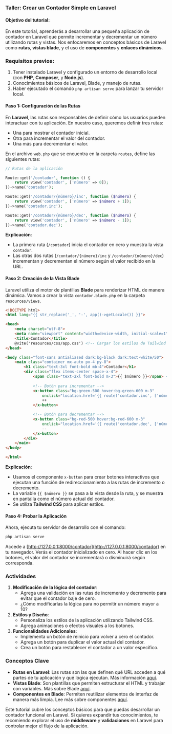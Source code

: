 ### Taller: Crear un Contador Simple en Laravel

#### Objetivo del tutorial:
En este tutorial, aprenderás a desarrollar una pequeña aplicación de contador en Laravel que permite incrementar y decrementar un número utilizando rutas y vistas. Nos enfocaremos en conceptos básicos de Laravel como **rutas**, **vistas blade**, y el uso de **componentes** y **enlaces dinámicos**.

### Requisitos previos:
1. Tener instalado Laravel y configurado un entorno de desarrollo local (con **PHP**, **Composer**, y **Node.js**).
2. Conocimientos básicos de Laravel, Blade, y manejo de rutas.
3. Haber ejecutado el comando `php artisan serve` para lanzar tu servidor local.

#### Paso 1: Configuración de las Rutas

En **Laravel**, las rutas son responsables de definir cómo los usuarios pueden interactuar con tu aplicación. En nuestro caso, queremos definir tres rutas:
- Una para mostrar el contador inicial.
- Otra para incrementar el valor del contador.
- Una más para decrementar el valor.

En el archivo `web.php` que se encuentra en la carpeta `routes`, define las siguientes rutas:

```php
// Rutas de la aplicación

Route::get('/contador', function () {
    return view('contador', ['número' => 0]);
})->name('contador');

Route::get('/contador/{número}/inc', function ($número) {
    return view('contador', ['número' => $número + 1]);
})->name('contador.inc');

Route::get('/contador/{número}/dec', function ($número) {
    return view('contador', ['número' => $número - 1]);
})->name('contador.dec');
```

**Explicación**:
- La primera ruta (`/contador`) inicia el contador en cero y muestra la vista `contador`.
- Las otras dos rutas (`/contador/{número}/inc` y `/contador/{número}/dec`) incrementan y decrementan el número según el valor recibido en la URL.

#### Paso 2: Creación de la Vista Blade

Laravel utiliza el motor de plantillas **Blade** para renderizar HTML de manera dinámica. Vamos a crear la vista `contador.blade.php` en la carpeta `resources/views`.

```html
<!DOCTYPE html>
<html lang="{{ str_replace('_', '-', app()->getLocale()) }}">

<head>
    <meta charset="utf-8">
    <meta name="viewport" content="width=device-width, initial-scale=1">
    <title>Contador</title>
    @vite('resources/css/app.css') <!-- Cargar los estilos de Tailwind CSS -->
</head>

<body class="font-sans antialiased dark:bg-black dark:text-white/50">
    <main class="container mx-auto px-4 py-8">
        <h1 class="text-3xl font-bold mb-4">Contador</h1>
        <div class="flex items-center space-x-4">
            <span class="text-2xl font-bold m-3">{{ $número }}</span> <!-- Mostrar el número -->
            
            <!-- Botón para incrementar -->
            <x-button class="bg-green-500 hover:bg-green-600 m-3"
                onclick="location.href='{{ route('contador.inc', ['número' => $número]) }}'">
                ++
            </x-button>

            <!-- Botón para decrementar -->
            <x-button class="bg-red-500 hover:bg-red-600 m-3"
                onclick="location.href='{{ route('contador.dec', ['número' => $número]) }}'">
                --
            </x-button>
        </div>
    </main>
</body>

</html>
```

**Explicación**:
- Usamos el componente `x-button` para crear botones interactivos que ejecutan una función de redireccionamiento a las rutas de incremento o decremento.
- La variable `{{ $número }}` se pasa a la vista desde la ruta, y se muestra en pantalla como el número actual del contador.
- Se utiliza **Tailwind CSS** para aplicar estilos.

#### Paso 4: Probar la Aplicación

Ahora, ejecuta tu servidor de desarrollo con el comando:

```bash
php artisan serve
```

Accede a [http://127.0.0.1:8000/contador](http://127.0.0.1:8000/contador) en tu navegador. Verás el contador inicializado en cero. Al hacer clic en los botones, el valor del contador se incrementará o disminuirá según corresponda.

### Actividades

1. **Modificación de la lógica del contador**:
   - Agrega una validación en las rutas de incremento y decremento para evitar que el contador baje de cero.
   - ¿Cómo modificarías la lógica para no permitir un número mayor a 10?
2. **Estilos y Diseño**:
   - Personaliza los estilos de la aplicación utilizando Tailwind CSS.
   - Agrega animaciones o efectos visuales a los botones.
3. **Funcionalidades Adicionales**:
    - Implementa un botón de reinicio para volver a cero el contador.
    - Agrega un botón para duplicar el valor actual del contador.
    - Crea un botón para restablecer el contador a un valor específico.

### Conceptos Clave

- **Rutas en Laravel**: Las rutas son las que definen qué URL acceden a qué partes de tu aplicación y qué lógica ejecutan. Más información [aquí](https://laravel.com/docs/routing).
- **Vistas Blade**: Son plantillas que permiten estructurar el HTML y trabajar con variables. Más sobre Blade [aquí](https://laravel.com/docs/blade).
- **Componentes en Blade**: Permiten reutilizar elementos de interfaz de manera más limpia. Lee más sobre componentes [aquí](https://laravel.com/docs/blade#components).

Este tutorial cubre los conceptos básicos para que puedas desarrollar un contador funcional en Laravel. Si quieres expandir tus conocimientos, te recomiendo explorar el uso de **middleware** y **validaciones** en Laravel para controlar mejor el flujo de la aplicación.